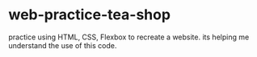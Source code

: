# web-practice-tea-shop
practice
using HTML, CSS, Flexbox to recreate a website.
its helping me understand the use of this code.
